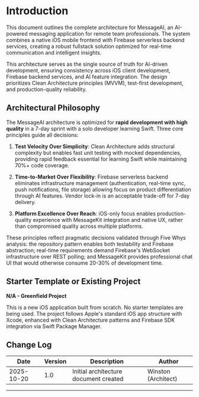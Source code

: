 # Introduction

This document outlines the complete architecture for MessageAI, an AI-powered messaging application for remote team professionals. The system combines a native iOS mobile frontend with Firebase serverless backend services, creating a robust fullstack solution optimized for real-time communication and intelligent insights.

This architecture serves as the single source of truth for AI-driven development, ensuring consistency across iOS client development, Firebase backend services, and AI feature integration. The design prioritizes Clean Architecture principles (MVVM), test-first development, and production-quality reliability.

## Architectural Philosophy

The MessageAI architecture is optimized for **rapid development with high quality** in a 7-day sprint with a solo developer learning Swift. Three core principles guide all decisions:

1. **Test Velocity Over Simplicity**: Clean Architecture adds structural complexity but enables fast unit testing with mocked dependencies, providing rapid feedback essential for learning Swift while maintaining 70%+ code coverage.

2. **Time-to-Market Over Flexibility**: Firebase serverless backend eliminates infrastructure management (authentication, real-time sync, push notifications, file storage) allowing focus on product differentiation through AI features. Vendor lock-in is an acceptable trade-off for 7-day delivery.

3. **Platform Excellence Over Reach**: iOS-only focus enables production-quality experience with MessageKit integration and native UX, rather than compromised quality across multiple platforms.

These principles reflect pragmatic decisions validated through Five Whys analysis: the repository pattern enables both testability and Firebase abstraction; real-time requirements demand Firebase's WebSocket infrastructure over REST polling; and MessageKit provides professional chat UI that would otherwise consume 20-30% of development time.

## Starter Template or Existing Project

**N/A - Greenfield Project**

This is a new iOS application built from scratch. No starter templates are being used. The project follows Apple's standard iOS app structure with Xcode, enhanced with Clean Architecture patterns and Firebase SDK integration via Swift Package Manager.

## Change Log

| Date | Version | Description | Author |
|------|---------|-------------|---------|
| 2025-10-20 | 1.0 | Initial architecture document created | Winston (Architect) |

---
